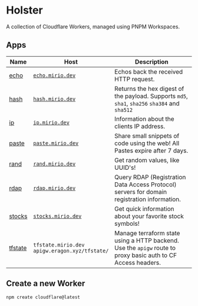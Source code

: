 # Holster

A collection of Cloudflare Workers, managed using PNPM Workspaces.

## Apps

| Name                                   | Host                                                  | Description                                                                                                  |
| -------------------------------------- | ----------------------------------------------------- | ------------------------------------------------------------------------------------------------------------ |
| [echo](./workers/echo/README.md)       | [`echo.mirio.dev`](https://echo.mirio.dev)            | Echos back the received HTTP request.                                                                        |
| [hash](./workers/hash/README.md)       | [`hash.mirio.dev`](https://hash.mirio.dev)            | Returns the hex digest of the payload. Supports `md5`, `sha1`, `sha256` `sha384` and `sha512`                |
| [ip](./workers/ip/README.md)           | [`ip.mirio.dev`](https://ip.mirio.dev)                | Information about the clients IP address.                                                                    |
| [paste](./workers/paste/README.md)     | [`paste.mirio.dev`](https://paste.mirio.dev)          | Share small snippets of code using the web! All Pastes expire after 7 days.                                  |
| [rand](./workers/rand/README.md)       | [`rand.mirio.dev`](https://rand.mirio.dev)            | Get random values, like UUID's!                                                                              |
| [rdap](./workers/rdap/README.md)       | [`rdap.mirio.dev`](https://rdap.mirio.dev)            | Query RDAP (Registration Data Access Protocol) servers for domain registration information.                  |
| [stocks](./workers/stocks/README.md)   | [`stocks.mirio.dev`](https://stocks.mirio.dev)        | Get quick information about your favorite stock symbols!                                                     |
| [tfstate](./workers/tfstate/README.md) | `tfstate.mirio.dev` </br> `apigw.eragon.xyz/tfstate/` | Manage terraform state using a HTTP backend. Use the `apigw` route to proxy basic auth to CF Access headers. |

## Create a new Worker

```bash
npm create cloudflare@latest
```
